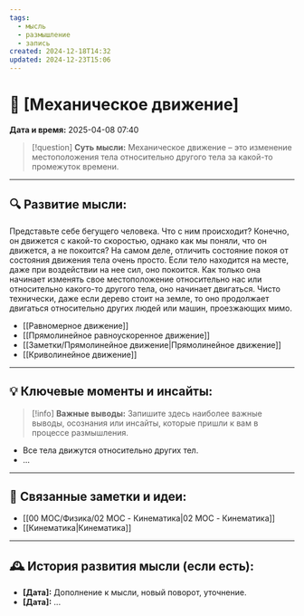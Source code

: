 ```yaml
---
tags:
  - мысль
  - размышление
  - запись
created: 2024-12-18T14:32
updated: 2024-12-23T15:06
---
```


# 💭  [Механическое движение]

**Дата и время:** 2025-04-08 07:40

> [!question] **Суть мысли:**
> Механическое движение – это изменение местоположения тела относительно другого тела за какой-то промежуток времени.

---

## 🔍 Развитие мысли:

Представьте себе бегущего человека. Что с ним происходит? Конечно, он движется с какой-то скоростью, однако как мы поняли, что он движется, а не покоится? 
На самом деле, отличить состояние покоя от состояния движения тела очень просто. Если тело находится на месте, даже при воздействии на нее сил, оно покоится. Как только она начинает изменять свое местоположение относительно нас или относительно какого-то другого тела, оно начинает двигаться. Чисто технически, даже если дерево стоит на земле, то оно продолжает двигаться относительно других людей или машин, проезжающих мимо.

- [[Равномерное движение]]
- [[Прямолинейное равноускоренное движение]]
- [[Заметки/Прямолинейное движение|Прямолинейное движение]]
- [[Криволинейное движение]]

---

## 💡 Ключевые моменты и инсайты:

> [!info] **Важные выводы:**
> Запишите здесь наиболее важные выводы, осознания или инсайты, которые пришли к вам в процессе размышления.

- Все тела движутся относительно других тел.
- ...

---

## 🔄 Связанные заметки и идеи:

- [[00 MOC/Физика/02 MOC - Кинематика|02 MOC - Кинематика]]
- [[Кинематика|Кинематика]]

---

## 🕰️ История развития мысли (если есть):

* **[Дата]:**  Дополнение к мысли, новый поворот, уточнение.
* **[Дата]:**  ...
